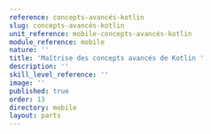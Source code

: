 ```yaml
---
reference: concepts-avancés-kotlin
slug: concepts-avancés-kotlin
unit_reference: mobile-concepts-avancés-kotlin
module_reference: mobile
nature: ''
title: 'Maîtrise des concepts avancés de Kotlin '
description: ''
skill_level_reference: ''
image: ''
published: true
order: 13
directory: mobile
layout: parts
---
```

